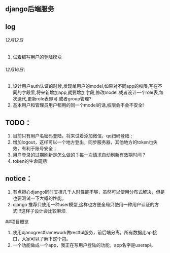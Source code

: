 ## django后端服务



## log

###### 12月12日
 1. 试着编写用户的登陆模块
 
######  12月16日\
 1. 设计用户auth认证的时候,发现单用户的model,如果对不同app的权限,写在不同的字段里,将来新增加app,就要增加字段,修改model.或者设计一个role表,每次迭代,更新role表即可.或者group管理?
 2. 基本用户和管理员用户都用的同一个model的话,权限会不会不安全!
 


## TODO：
 1. 目前只有用户名密码登陆，将来试着添加微信，qq扫码登陆 ;
 2. 增加logout，这样可以一个地方登出，同步服务器，其他地方的token也失效，有利于账号安全；
 3. 用户登录的过期刷新是怎么做的？每一次请求自动刷新有效期时间？
 4. token的生命周期

## notice：
 1. 有点担心django同时支撑几千人时性能不够，虽然可以使用分布式解决，但是也要测试一下大概的性能。
 2. django 推荐只使用一种user模型,这样也方便全局只使用一种用户认证的方式!!!这样子设计会比较麻烦.
 
 ##项目概览
 
 1. 使用djanogrestframework做restful服务，前后端分离，所有数据走api接口，大家可以了解下这个包。
 2. 一个功能做成一个app，我正在写用户登陆的功能，app名字是userapi。
 
